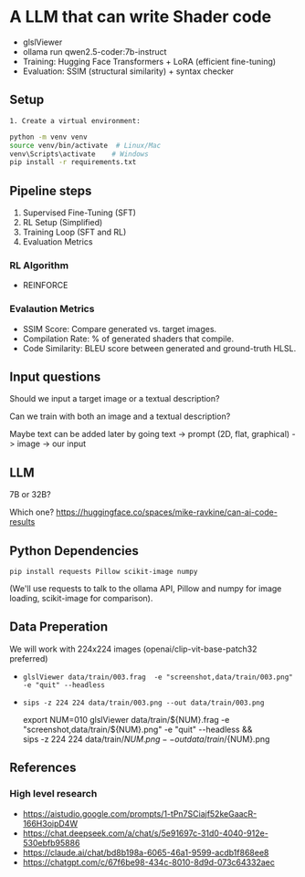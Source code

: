 # A LLM that can write Shader code

* glslViewer
* ollama run qwen2.5-coder:7b-instruct
* Training: Hugging Face Transformers + LoRA (efficient fine-tuning)
* Evaluation: SSIM (structural similarity) + syntax checker

## Setup

    1. Create a virtual environment:

```bash
python -m venv venv
source venv/bin/activate  # Linux/Mac
venv\Scripts\activate    # Windows
pip install -r requirements.txt
```
## Pipeline steps

1. Supervised Fine-Tuning (SFT)
2. RL Setup (Simplified)
3. Training Loop (SFT and RL)
4. Evaluation Metrics


### RL Algorithm

* REINFORCE

### Evalaution Metrics

* SSIM Score: Compare generated vs. target images.
* Compilation Rate: % of generated shaders that compile.
* Code Similarity: BLEU score between generated and ground-truth HLSL.


## Input questions

Should we input a target image or a textual description?

Can we train with both an image and a textual description?

Maybe text can be added later by going text -> prompt (2D, flat, graphical) -> image -> our input

## LLM

7B or 32B?

Which one? https://huggingface.co/spaces/mike-ravkine/can-ai-code-results


## Python Dependencies

    pip install requests Pillow scikit-image numpy

(We'll use requests to talk to the ollama API, Pillow and numpy for image loading, scikit-image for comparison).

## Data Preperation

We will work with 224x224 images (openai/clip-vit-base-patch32 preferred)

* `glslViewer data/train/003.frag  -e "screenshot,data/train/003.png" -e "quit" --headless`
* `sips -z 224 224 data/train/003.png --out data/train/003.png`

    export NUM=010
    glslViewer data/train/${NUM}.frag  -e "screenshot,data/train/${NUM}.png" -e "quit" --headless && \
    sips -z 224 224 data/train/${NUM}.png --out data/train/${NUM}.png


## References
### High level research

* https://aistudio.google.com/prompts/1-tPn7SCiajf52keGaacR-166H3oipD4W
* https://chat.deepseek.com/a/chat/s/5e91697c-31d0-4040-912e-530ebfb95886
* https://claude.ai/chat/bd8b198a-6065-46a1-9599-acdb1f868ee8
* https://chatgpt.com/c/67f6be98-434c-8010-8d9d-073c64332aec